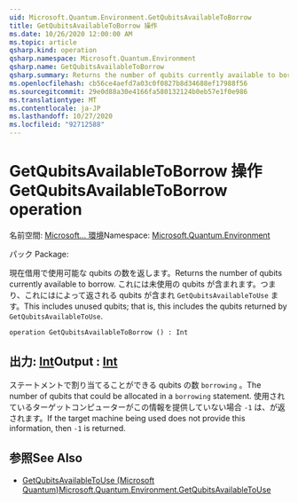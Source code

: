 ```yaml
---
uid: Microsoft.Quantum.Environment.GetQubitsAvailableToBorrow
title: GetQubitsAvailableToBorrow 操作
ms.date: 10/26/2020 12:00:00 AM
ms.topic: article
qsharp.kind: operation
qsharp.namespace: Microsoft.Quantum.Environment
qsharp.name: GetQubitsAvailableToBorrow
qsharp.summary: Returns the number of qubits currently available to borrow. This includes unused qubits; that is, this includes the qubits returned by `GetQubitsAvailableToUse`.
ms.openlocfilehash: cb56ce4aefd7a03c0f0827b8d34688ef17988f56
ms.sourcegitcommit: 29e0d88a30e4166fa580132124b0eb57e1f0e986
ms.translationtype: MT
ms.contentlocale: ja-JP
ms.lasthandoff: 10/27/2020
ms.locfileid: "92712588"
---
```

# <a name="getqubitsavailabletoborrow-operation"></a><span data-ttu-id="7af00-102">GetQubitsAvailableToBorrow 操作</span><span class="sxs-lookup"><span data-stu-id="7af00-102">GetQubitsAvailableToBorrow operation</span></span>

<span data-ttu-id="7af00-103">名前空間: [Microsoft... 環境](xref:Microsoft.Quantum.Environment)</span><span class="sxs-lookup"><span data-stu-id="7af00-103">Namespace: [Microsoft.Quantum.Environment](xref:Microsoft.Quantum.Environment)</span></span>

<span data-ttu-id="7af00-104">パック [](https://nuget.org/packages/)</span><span class="sxs-lookup"><span data-stu-id="7af00-104">Package: [](https://nuget.org/packages/)</span></span>


<span data-ttu-id="7af00-105">現在借用で使用可能な qubits の数を返します。</span><span class="sxs-lookup"><span data-stu-id="7af00-105">Returns the number of qubits currently available to borrow.</span></span>
<span data-ttu-id="7af00-106">これには未使用の qubits が含まれます。つまり、これにはによって返される qubits が含まれ `GetQubitsAvailableToUse` ます。</span><span class="sxs-lookup"><span data-stu-id="7af00-106">This includes unused qubits; that is, this includes the qubits returned by `GetQubitsAvailableToUse`.</span></span>

```qsharp
operation GetQubitsAvailableToBorrow () : Int
```


## <a name="output--int"></a><span data-ttu-id="7af00-107">出力: [Int](xref:microsoft.quantum.lang-ref.int)</span><span class="sxs-lookup"><span data-stu-id="7af00-107">Output : [Int](xref:microsoft.quantum.lang-ref.int)</span></span>

<span data-ttu-id="7af00-108">ステートメントで割り当てることができる qubits の数 `borrowing` 。</span><span class="sxs-lookup"><span data-stu-id="7af00-108">The number of qubits that could be allocated in a `borrowing` statement.</span></span>
<span data-ttu-id="7af00-109">使用されているターゲットコンピューターがこの情報を提供していない場合 `-1` は、が返されます。</span><span class="sxs-lookup"><span data-stu-id="7af00-109">If the target machine being used does not provide this information, then `-1` is returned.</span></span>

## <a name="see-also"></a><span data-ttu-id="7af00-110">参照</span><span class="sxs-lookup"><span data-stu-id="7af00-110">See Also</span></span>

- [<span data-ttu-id="7af00-111">GetQubitsAvailableToUse (Microsoft Quantum)</span><span class="sxs-lookup"><span data-stu-id="7af00-111">Microsoft.Quantum.Environment.GetQubitsAvailableToUse</span></span>](xref:Microsoft.Quantum.Environment.GetQubitsAvailableToUse)